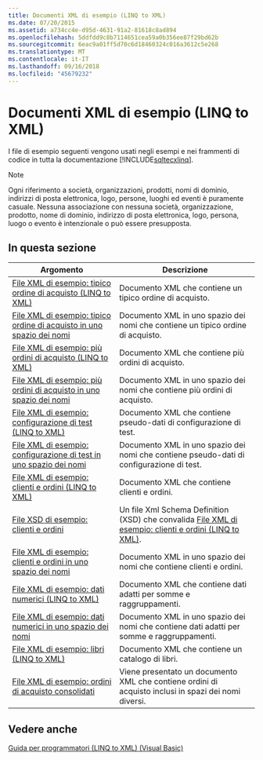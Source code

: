 ```yaml
---
title: Documenti XML di esempio (LINQ to XML)
ms.date: 07/20/2015
ms.assetid: a734cc4e-d95d-4631-91a2-81618c8ad894
ms.openlocfilehash: 5ddfdd9c8b7114651cea59a0b356ee87f29bd62b
ms.sourcegitcommit: 6eac9a01ff5d70c6d18460324c016a3612c5e268
ms.translationtype: MT
ms.contentlocale: it-IT
ms.lasthandoff: 09/16/2018
ms.locfileid: "45679232"
---
```

# <a name="sample-xml-documents-linq-to-xml"></a>Documenti XML di esempio (LINQ to XML)
I file di esempio seguenti vengono usati negli esempi e nei frammenti di codice in tutta la documentazione [!INCLUDE[sqltecxlinq](~/includes/sqltecxlinq-md.md)].  
  
> [!NOTE]
>  Ogni riferimento a società, organizzazioni, prodotti, nomi di dominio, indirizzi di posta elettronica, logo, persone, luoghi ed eventi è puramente casuale. Nessuna associazione con nessuna società, organizzazione, prodotto, nome di dominio, indirizzo di posta elettronica, logo, persona, luogo o evento è intenzionale o può essere presupposta.  
  
## <a name="in-this-section"></a>In questa sezione  
  
|Argomento|Descrizione|  
|-----------|-----------------|  
|[File XML di esempio: tipico ordine di acquisto (LINQ to XML)](../../../../visual-basic/programming-guide/concepts/linq/sample-xml-file-typical-purchase-order-linq-to-xml.md)|Documento XML che contiene un tipico ordine di acquisto.|  
|[File XML di esempio: tipico ordine di acquisto in uno spazio dei nomi](../../../../visual-basic/programming-guide/concepts/linq/sample-xml-file-typical-purchase-order-in-a-namespace.md)|Documento XML in uno spazio dei nomi che contiene un tipico ordine di acquisto.|  
|[File XML di esempio: più ordini di acquisto (LINQ to XML)](../../../../visual-basic/programming-guide/concepts/linq/sample-xml-file-multiple-purchase-orders-linq-to-xml.md)|Documento XML che contiene più ordini di acquisto.|  
|[File XML di esempio: più ordini di acquisto in uno spazio dei nomi](../../../../visual-basic/programming-guide/concepts/linq/sample-xml-file-multiple-purchase-orders-in-a-namespace.md)|Documento XML in uno spazio dei nomi che contiene più ordini di acquisto.|  
|[File XML di esempio: configurazione di test (LINQ to XML)](../../../../visual-basic/programming-guide/concepts/linq/sample-xml-file-test-configuration-linq-to-xml.md)|Documento XML che contiene pseudo-dati di configurazione di test.|  
|[File XML di esempio: configurazione di test in uno spazio dei nomi](../../../../visual-basic/programming-guide/concepts/linq/sample-xml-file-test-configuration-in-a-namespace.md)|Documento XML in uno spazio dei nomi che contiene pseudo-dati di configurazione di test.|  
|[File XML di esempio: clienti e ordini (LINQ to XML)](../../../../visual-basic/programming-guide/concepts/linq/sample-xml-file-customers-and-orders-linq-to-xml.md)|Documento XML che contiene clienti e ordini.|  
|[File XSD di esempio: clienti e ordini](../../../../visual-basic/programming-guide/concepts/linq/sample-xsd-file-customers-and-orders.md)|Un file Xml Schema Definition (XSD) che convalida [File XML di esempio: clienti e ordini (LINQ to XML)](../../../../visual-basic/programming-guide/concepts/linq/sample-xml-file-customers-and-orders-linq-to-xml.md).|  
|[File XML di esempio: clienti e ordini in uno spazio dei nomi](../../../../visual-basic/programming-guide/concepts/linq/sample-xml-file-customers-and-orders-in-a-namespace.md)|Documento XML in uno spazio dei nomi che contiene clienti e ordini.|  
|[File XML di esempio: dati numerici (LINQ to XML)](../../../../visual-basic/programming-guide/concepts/linq/sample-xml-file-numerical-data-linq-to-xml.md)|Documento XML che contiene dati adatti per somme e raggruppamenti.|  
|[File XML di esempio: dati numerici in uno spazio dei nomi](../../../../visual-basic/programming-guide/concepts/linq/sample-xml-file-numerical-data-in-a-namespace.md)|Documento XML in uno spazio dei nomi che contiene dati adatti per somme e raggruppamenti.|  
|[File XML di esempio: libri (LINQ to XML)](../../../../visual-basic/programming-guide/concepts/linq/sample-xml-file-books-linq-to-xml.md)|Documento XML che contiene un catalogo di libri.|  
|[File XML di esempio: ordini di acquisto consolidati](../../../../visual-basic/programming-guide/concepts/linq/sample-xml-file-consolidated-purchase-orders.md)|Viene presentato un documento XML che contiene ordini di acquisto inclusi in spazi dei nomi diversi.|  
  
## <a name="see-also"></a>Vedere anche  
 [Guida per programmatori (LINQ to XML) (Visual Basic)](../../../../visual-basic/programming-guide/concepts/linq/programming-guide-linq-to-xml.md)
